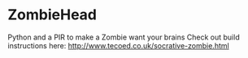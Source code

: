 ZombieHead
==========

Python and a PIR to make a Zombie want your brains 
Check out build instructions here: http://www.tecoed.co.uk/socrative-zombie.html
